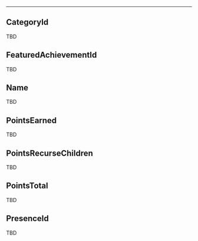 ___

## CategoryId

TBD

## FeaturedAchievementId

TBD

## Name

TBD

## PointsEarned

TBD

## PointsRecurseChildren

TBD

## PointsTotal

TBD

## PresenceId

TBD